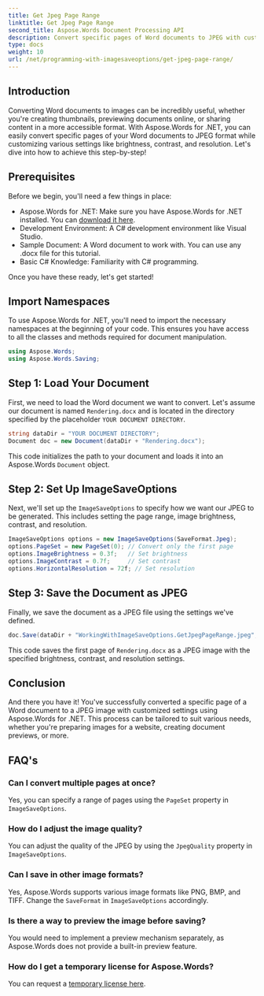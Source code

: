```yaml
---
title: Get Jpeg Page Range
linktitle: Get Jpeg Page Range
second_title: Aspose.Words Document Processing API
description: Convert specific pages of Word documents to JPEG with custom settings using Aspose.Words for .NET. Learn how to adjust brightness, contrast, and resolution step-by-step.
type: docs
weight: 10
url: /net/programming-with-imagesaveoptions/get-jpeg-page-range/
---
```

## Introduction

Converting Word documents to images can be incredibly useful, whether you're creating thumbnails, previewing documents online, or sharing content in a more accessible format. With Aspose.Words for .NET, you can easily convert specific pages of your Word documents to JPEG format while customizing various settings like brightness, contrast, and resolution. Let's dive into how to achieve this step-by-step!

## Prerequisites

Before we begin, you'll need a few things in place:

- Aspose.Words for .NET: Make sure you have Aspose.Words for .NET installed. You can [download it here](https://releases.aspose.com/words/net/).
- Development Environment: A C# development environment like Visual Studio.
- Sample Document: A Word document to work with. You can use any .docx file for this tutorial.
- Basic C# Knowledge: Familiarity with C# programming.

Once you have these ready, let's get started!

## Import Namespaces

To use Aspose.Words for .NET, you'll need to import the necessary namespaces at the beginning of your code. This ensures you have access to all the classes and methods required for document manipulation.

```csharp
using Aspose.Words;
using Aspose.Words.Saving;
```

## Step 1: Load Your Document

First, we need to load the Word document we want to convert. Let's assume our document is named `Rendering.docx` and is located in the directory specified by the placeholder `YOUR DOCUMENT DIRECTORY`.

```csharp
string dataDir = "YOUR DOCUMENT DIRECTORY";
Document doc = new Document(dataDir + "Rendering.docx");
```

This code initializes the path to your document and loads it into an Aspose.Words `Document` object.

## Step 2: Set Up ImageSaveOptions

Next, we'll set up the `ImageSaveOptions` to specify how we want our JPEG to be generated. This includes setting the page range, image brightness, contrast, and resolution.

```csharp
ImageSaveOptions options = new ImageSaveOptions(SaveFormat.Jpeg);
options.PageSet = new PageSet(0); // Convert only the first page
options.ImageBrightness = 0.3f;   // Set brightness
options.ImageContrast = 0.7f;     // Set contrast
options.HorizontalResolution = 72f; // Set resolution
```

## Step 3: Save the Document as JPEG

Finally, we save the document as a JPEG file using the settings we've defined.

```csharp
doc.Save(dataDir + "WorkingWithImageSaveOptions.GetJpegPageRange.jpeg", options);
```

This code saves the first page of `Rendering.docx` as a JPEG image with the specified brightness, contrast, and resolution settings.

## Conclusion

And there you have it! You've successfully converted a specific page of a Word document to a JPEG image with customized settings using Aspose.Words for .NET. This process can be tailored to suit various needs, whether you're preparing images for a website, creating document previews, or more.

## FAQ's

### Can I convert multiple pages at once?
Yes, you can specify a range of pages using the `PageSet` property in `ImageSaveOptions`.

### How do I adjust the image quality?
You can adjust the quality of the JPEG by using the `JpegQuality` property in `ImageSaveOptions`.

### Can I save in other image formats?
Yes, Aspose.Words supports various image formats like PNG, BMP, and TIFF. Change the `SaveFormat` in `ImageSaveOptions` accordingly.

### Is there a way to preview the image before saving?
You would need to implement a preview mechanism separately, as Aspose.Words does not provide a built-in preview feature.

### How do I get a temporary license for Aspose.Words?
You can request a [temporary license here](https://purchase.aspose.com/temporary-license/).
